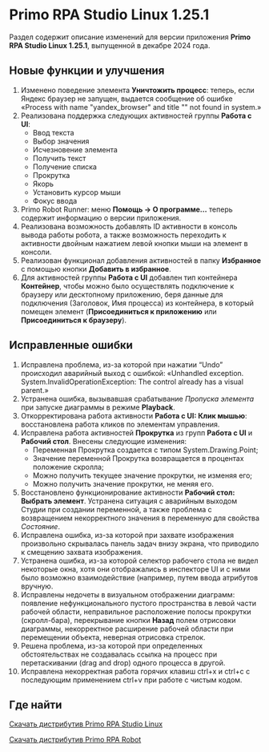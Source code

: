 # Primo RPA Studio Linux 1.25.1

Раздел содержит описание изменений для версии приложения **Primo RPA Studio Linux 1.25.1**, выпущенной в декабре 2024 года. 

## Новые функции и улучшения

1. Изменено поведение элемента **Уничтожить процесс**: теперь, если Яндекс браузер не запущен, выдается сообщение об ошибке «Process with name "yandex_browser" and title "" not found in system.»
1. Реализована поддержка следующих активностей группы **Работа с UI**:
   * Ввод текста
   * Выбор значения
   * Исчезновение элемента
   * Получить текст
   * Получение списка
   * Прокрутка
   * Якорь
   * Установить курсор мыши
   * Фокус ввода
1. Primo Robot Runner: меню **Помощь -> О программе…** теперь содержит информацию о версии приложения.
1. Реализована возможность добавлять ID активности в консоль вывода работы робота, а также возможность переходить к активности двойным нажатием левой кнопки мыши на элемент в консоли.
1. Реализован функционал добавления активностей в папку **Избранное** с помощью кнопки **Добавить в избранное**.
1. Для активностей группы **Работа с UI** добавлен тип контейнера **Контейнер**, чтобы можно было осуществлять подключение к браузеру или десктопному приложению, беря данные для подключения (Заголовок, Имя процесса) из контейнера, в который помещен элемент (**Присоединиться к приложению** или **Присоединиться к браузеру**).



## Исправленные ошибки 

1.	Исправлена проблема, из-за которой при нажатии “Undo” происходил аварийный выход с ошибкой: «Unhandled exception. System.InvalidOperationException: The control already has a visual parent.»
1. Устранена ошибка, вызывавшая срабатывание *Пропуска элемента* при запуске диаграммы в режиме **Playback**.
1. Откорректирована работа активности **Работа с UI: Клик мышью**: восстановлена работа кликов по элементам управления.
1. Исправлена работа активностей **Прокрутка** из групп **Работа с UI** и **Рабочий стол**. Внесены следующие изменения:
    * Переменная Прокрутка создается с типом System.Drawing.Point;
    * Значение переменной Прокрутка возвращается в процентах положение скролла;
    * Можно получить текущее значение прокрутки, не изменяя его;
    * Можно получить значение прокрутки, не меняя его.
1. Восстановлено функционирование активности **Рабочий стол: Выбрать элемент**. Устранена ситуация с аварийным выходом Студии при создании переменной, а также проблема с возвращением некорректного значения в переменную для свойства *Состояние*.
1. Исправлена ошибка, из-за которой при захвате изображения произвольно скрывалась панель задач внизу экрана, что приводило к смещению захвата изображения.
1. Устранена ошибка, из-за которой селектор рабочего стола не видел некоторые окна, хотя они отображались в инспекторе UI и с ними было возможно взаимодействие (например, путем ввода атрибутов вручную.
1. Исправлены недочеты в визуальном отображении диаграмм: появление нефункционального пустого пространства в левой части рабочей области, неправильное расположение полосы прокрутки (скролл-бара), перекрывание кнопки **Назад** полем отрисовки диаграммы, некорректное расширение рабочей области при перемещении объекта, неверная отрисовка стрелок.
1. Решена проблема, из-за которой при определенных обстоятельствах не создавалась ссылка на процесс при перетаскивании (drag and drop) одного процесса в другой.
1. Исправлена некорректная работа горячих клавиш ctrl+x и ctrl+c с последующим применением ctrl+v при работе с чистым кодом.




## Где найти 

[Скачать дистрибутив Primo RPA Studio Linux](https://disk.primo-rpa.ru/index.php/s/t9BHBjR6PP06Yax?path=%2FRelease%2FStudio)

[Скачать дистрибутив Primo RPA Robot](https://disk.primo-rpa.ru/index.php/s/t9BHBjR6PP06Yax?path=%2FRelease%2FRobot)
